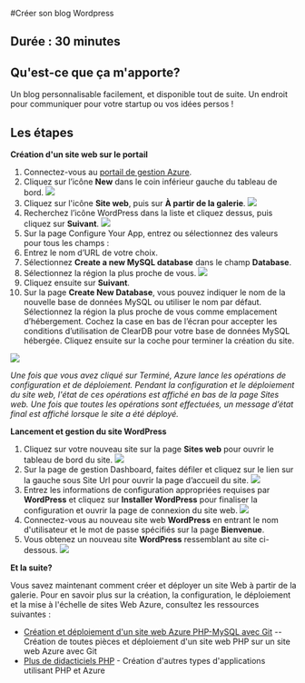 #Créer son blog Wordpress

## Durée : 30 minutes ##

## Qu'est-ce que ça m'apporte? ##

Un blog personnalisable facilement, et disponible tout de suite. Un endroit pour communiquer pour votre startup ou vos idées persos ! 

## Les étapes ##

**Création d'un site web sur le portail**

1. Connectez-vous au [portail de gestion Azure](http://manage.windowsazure.com).
2. Cliquez sur l’icône **New** dans le coin inférieur gauche du tableau de bord.
![](https://github.com/JohnStory/johnAzureLabs/blob/master/Labs/Cr%C3%A9er%20son%20blog%20wordpress/images/wordpressgallery-01.png)
3. Cliquez sur l'icône **Site web**, puis sur **À partir de la galerie**.
![](https://github.com/JohnStory/johnAzureLabs/blob/master/Labs/Cr%C3%A9er%20son%20blog%20wordpress/images/wordpressgallery-02.png)
4. Recherchez l’icône WordPress dans la liste et cliquez dessus, puis cliquez sur **Suivant**.
![](https://github.com/JohnStory/johnAzureLabs/blob/master/Labs/Cr%C3%A9er%20son%20blog%20wordpress/images/wordpressgallery-03.png)
5. Sur la page Configure Your App, entrez ou sélectionnez des valeurs pour tous les champs :
6. Entrez le nom d’URL de votre choix.
7. Sélectionnez **Create a new MySQL database** dans le champ **Database**.
8. Sélectionnez la région la plus proche de vous.
![](https://github.com/JohnStory/johnAzureLabs/blob/master/Labs/Cr%C3%A9er%20son%20blog%20wordpress/images/wordpressgallery-04.png)
9. Cliquez ensuite sur **Suivant**.
10. Sur la page **Create New Database**, vous pouvez indiquer le nom de la nouvelle base de données MySQL ou utiliser le nom par défaut. Sélectionnez la région la plus proche de vous comme emplacement d’hébergement. Cochez la case en bas de l’écran pour accepter les conditions d’utilisation de ClearDB pour votre base de données MySQL hébergée. Cliquez ensuite sur la coche pour terminer la création du site.

![](https://github.com/JohnStory/johnAzureLabs/blob/master/Labs/Cr%C3%A9er%20son%20blog%20wordpress/images/wordpressgallery-05.png)

*Une fois que vous avez cliqué sur Terminé, Azure lance les opérations de configuration et de déploiement. Pendant la configuration et le déploiement du site web, l'état de ces opérations est affiché en bas de la page Sites web. Une fois que toutes les opérations sont effectuées, un message d’état final est affiché lorsque le site a été déployé.*

**Lancement et gestion du site WordPress**

1. Cliquez sur votre nouveau site sur la page **Sites web** pour ouvrir le tableau de bord du site.
![](https://github.com/JohnStory/johnAzureLabs/blob/master/Labs/Cr%C3%A9er%20son%20blog%20wordpress/images/wordpressgallery-06.png)
2. Sur la page de gestion Dashboard, faites défiler et cliquez sur le lien sur la gauche sous Site Url pour ouvrir la page d’accueil du site.
![](https://github.com/JohnStory/johnAzureLabs/blob/master/Labs/Cr%C3%A9er%20son%20blog%20wordpress/images/wordpressgallery-07.png)
3. Entrez les informations de configuration appropriées requises par **WordPress** et cliquez sur **Installer WordPress** pour finaliser la configuration et ouvrir la page de connexion du site web.
![](https://github.com/JohnStory/johnAzureLabs/blob/master/Labs/Cr%C3%A9er%20son%20blog%20wordpress/images/wordpressgallery-08.png)
4. Connectez-vous au nouveau site web **WordPress** en entrant le nom d'utilisateur et le mot de passe spécifiés sur la page **Bienvenue**.
5. Vous obtenez un nouveau site **WordPress** ressemblant au site ci-dessous.
![](https://github.com/JohnStory/johnAzureLabs/blob/master/Labs/Cr%C3%A9er%20son%20blog%20wordpress/images/wordpressgallery-09.png)

**Et la suite?**

Vous savez maintenant comment créer et déployer un site Web à partir de la galerie. Pour en savoir plus sur la création, la configuration, le déploiement et la mise à l'échelle de sites Web Azure, consultez les ressources suivantes :

- [Création et déploiement d'un site web Azure PHP-MySQL avec Git](http://azure.microsoft.com/fr-fr/develop/php/tutorials/website-w-mysql-and-git/) -- Création de toutes pièces et déploiement d'un site web PHP sur un site web Azure avec Git
- [Plus de didacticiels PHP](http://azure.microsoft.com/fr-fr/develop/php/tutorials/) - Création d'autres types d'applications utilisant PHP et Azure
